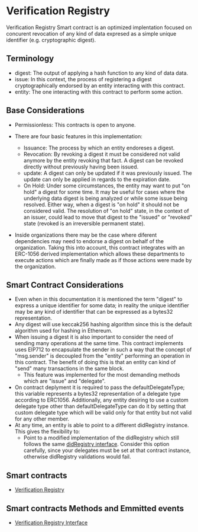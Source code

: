 # Verification Registry

Verification Registry Smart contract is an optimized implentation focused on concurent revocation of any kind of data expresed as a simple unique identifier (e.g. cryptographic digest).

## Terminology

- digest: The output of applying a hash function to any kind of data data.
- issue: In this context, the process of registering a digest cryptographically endorsed by an entity interacting with this contract.
- entity: The one interacting with this contract to perform some action.

## Base Considerations

- Permissionless: This contracts is open to anyone.
- There are four basic features in this implementation:

  - Issuance: The process by which an entity endoreses a digest.
  - Revocation: By revoking a digest it must be considered not valid anymore by the entity revoking that fact. A digest can be revoked directly without previously having been issued.
  - update: A digest can only be updated if it was previously issued. The update can only be applied in regards to the expiration date.
  - On Hold: Under some circumstances, the entity may want to put "on hold" a digest for some time. It may be useful for cases where the underlying data digest is being analyzed or while some issue being resolved. Either way, when a digest is "on hold" it should not be considered valid. The resolution of "on hold" state, in the context of an issuer, could lead to move that digest to the "issued" or "revoked" state (revoked is an irreversible permanent state).

- Inside organizations there may be the case where diferent dependencies may need to endorse a digest on behalf of the organization. Taking this into account, this contract integrates with an ERC-1056 derived implementation which allows these departments to execute actions which are finally made as if those actions were made by the organization.

## Smart Contract Considerations

- Even when in this documentation it is mentioned the term "digest" to express a unique identifier for some data; in reality the unique identifier may be any kind of identifier that can be expressed as a bytes32 representation.
- Any digest will use keccak256 hashing algorithm since this is the default algorithm used for hashing in Ethereum.
- When issuing a digest it is also important to consider the need of sending many operations at the same time. This contract implements uses EIP712 to encapsulate the sender in such a way that the concept of "msg.sender" is decoupled from the "entity" performing an operation in this contract. The benefit of doing this is that an entity can kind of "send" many transactions in the same block.
  - This feature was implemented for the most demanding methods which are "issue" and "delegate".
- On contract deplyment it is required to pass the defaultDelegateType; this variable represents a bytes32 representation of a delegate type according to ERC1056. Additionally, any entity desiring to use a custom delegate type other than defaultDelegateType can do it by setting that custom delegate type which will be valid only for that entity but not valid for any other member.
- At any time, an entity is able to point to a different didRegistry instance. This gives the flexibility to:
  - Point to a modified implementation of the didRegistry which still follows the same [didRegistry interface](../../contracts/identity/IDIDRegistry.sol). Consider this option carefully, since your delegates must be set at that contract instance, otherwise didRegistry validations would fail.

## Smart contracts

- [Verification Registry](../../contracts/credentials/VerificationRegistry.sol)

## Smart contracts Methods and Emmitted events

- [Verification Registry Interface](../../contracts/credentials/IVerificationRegistry.sol)
